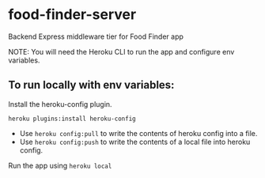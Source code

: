 # food-finder-server
Backend Express middleware tier for Food Finder app

NOTE: You will need the Heroku CLI to run the app and configure env variables.

## To run locally with env variables:
Install the heroku-config plugin.

```
heroku plugins:install heroku-config
```

- Use ```heroku config:pull``` to write the contents of heroku config into a file.
- Use ```heroku config:push``` to write the contents of a local file into heroku config.

Run the app using ```heroku local```

